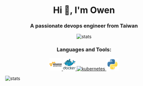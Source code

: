 <h1 align="center">Hi 👋, I'm Owen</h1>
<h3 align="center">A passionate devops engineer from Taiwan</h3>
<div align="center"><img src="https://github-readme-stats.vercel.app/api?username=atorigin&show_icons=true&theme=radical" alt="stats" height="400" width="420" /><h3 align="center">Languages and Tools:</h3>
<a href="https://aws.amazon.com" target="_blank" rel="noreferrer"> <img src="https://raw.githubusercontent.com/devicons/devicon/master/icons/amazonwebservices/amazonwebservices-original-wordmark.svg" alt="aws" width="40" height="40"/> </a> <a href="https://www.docker.com/" target="_blank" rel="noreferrer"><img src="https://raw.githubusercontent.com/devicons/devicon/master/icons/docker/docker-original-wordmark.svg" alt="docker" width="40" height="40"/> </a> <a href="https://kubernetes.io" target="_blank" rel="noreferrer"><img src="https://www.vectorlogo.zone/logos/kubernetes/kubernetes-icon.svg" alt="kubernetes" width="40" height="40"/> </a> <a href="https://www.python.org" target="_blank" rel="noreferrer"><img src="https://raw.githubusercontent.com/devicons/devicon/master/icons/python/python-original.svg" alt="python" width="40" height="40"/></a></div>

<img src="https://github-readme-stats.vercel.app/api/top-langs/?username=atorigin" alt="stats" height="400" width="420" /></div>
